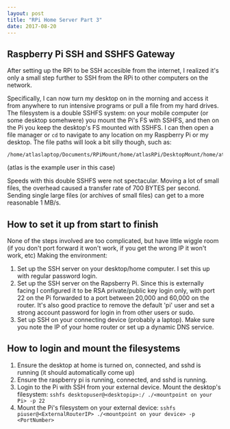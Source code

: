 ```yaml
---
layout: post
title: "RPi Home Server Part 3"
date: 2017-08-20
---
```

## Raspberry Pi SSH and SSHFS Gateway
After setting up the RPi to be SSH accesible from the internet, I realized it's only a small step further to SSH from the RPi to other computers on the network.

Specifically, I can now turn my desktop on in the morning and access it from anywhere to run intensive programs or pull a file from my hard drives. The filesystem is a double SSHFS system: on your mobile computer (or some desktop somehwere) you mount the Pi's FS with SSHFS, and then on the Pi you keep the desktop's FS mounted with SSHFS. I can then open a file manager or `cd`  to navigate to any location on my Raspberry Pi or my desktop.
The file paths will look a bit silly though, such as:

    /home/atlaslaptop/Documents/RPiMount/home/atlasRPi/DesktopMount/home/atlasdesktop/Documents/Projects/
(atlas is the example user in this case)

Speeds with this double SSHFS were not spectacular. Moving a lot of small files, the overhead caused a transfer rate of 700 BYTES per second. Sending single large files (or archives of small files) can get to a more reasonable 1 MB/s.


## How to set it up from start to finish
None of the steps involved are too complicated, but have little wiggle room (if you don't port forward it won't work, if you get the wrong IP it won't work, etc)
Making the environment:
1. Set up the SSH server on your desktop/home computer. I set this up with regular password login.
2. Set up the SSH server on the Rapsberry Pi. Since this is externally facing I configured it to be RSA private/public key login only, with port 22 on the Pi forwarded to a port between 20,000 and 60,000 on the router. It's also good practice to remove the default 'pi' user and set a strong account password for login in from other users or sudo.
3. Set up SSH on your connecting device (probably a laptop). Make sure you note the IP of your home router or set up a dynamic DNS service.

## How to login and mount the filesystems
1. Ensure the desktop at home is turned on, connected, and sshd is running (it should automatically come up)
2. Ensure the raspberry pi is running, connected, and sshd is running.
3. Login to the Pi with SSH from your external device. Mount the desktop's filesystem: `sshfs desktopuser@<desktopip>:/ ./<mountpoint on your Pi> -p 22`
4. Mount the Pi's filesystem on your external device: `sshfs piuser@<ExternalRouterIP> ./<mountpoint on your device> -p <PortNumber>`


